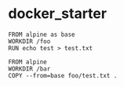 # docker_starter

```
FROM alpine as base
WORKDIR /foo
RUN echo test > test.txt

FROM alpine
WORKDIR /bar
COPY --from=base foo/test.txt .
```
